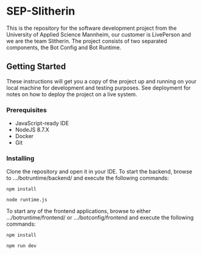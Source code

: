 # SEP-Slitherin
This is the repository for the software development project from the University of Applied Science Mannheim, our customer is LivePerson and we are the team Slitherin. The project consists of two separated components, the Bot Config and Bot Runtime.

## Getting Started
These instructions will get you a copy of the project up and running on your local machine for development and testing purposes. See deployment for notes on how to deploy the project on a live system.

### Prerequisites
- JavaScript-ready IDE
- NodeJS 8.7.X
- Docker
- Git

### Installing
Clone the repository and open it in your IDE.
To start the backend, browse to .../botruntime/backend/ and execute the following commands:

`npm install`

`node runtime.js`

To start any of the frontend applications, browse to either  .../botruntime/frontend/ or  .../botconfig/frontend and execute the following commands:

`npm install`

`npm run dev`
